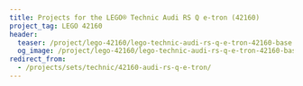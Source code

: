 ```yaml
---
title: Projects for the LEGO® Technic Audi RS Q e-tron (42160)
project_tag: LEGO 42160
header:
  teaser: /project/lego-42160/lego-technic-audi-rs-q-e-tron-42160-base.jpg
  og_image: /project/lego-42160/lego-technic-audi-rs-q-e-tron-42160-base-og.jpg
redirect_from:
  - /projects/sets/technic/42160-audi-rs-q-e-tron/
---
```


